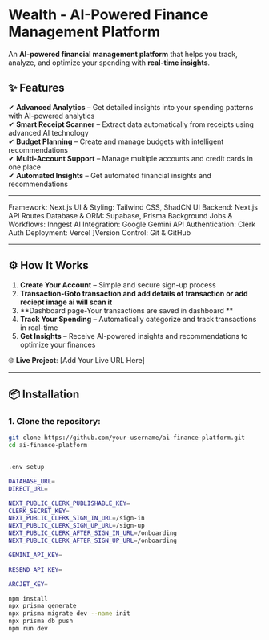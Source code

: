 # Wealth - AI-Powered Finance Management Platform

An **AI-powered financial management platform** that helps you track, analyze, and optimize your spending with **real-time insights**.



## ✨ Features
✔ **Advanced Analytics** – Get detailed insights into your spending patterns with AI-powered analytics  
✔ **Smart Receipt Scanner** – Extract data automatically from receipts using advanced AI technology  
✔ **Budget Planning** – Create and manage budgets with intelligent recommendations  
✔ **Multi-Account Support** – Manage multiple accounts and credit cards in one place  
✔ **Automated Insights** – Get automated financial insights and recommendations  

---

Framework: Next.js
UI & Styling: Tailwind CSS, ShadCN UI
Backend: Next.js API Routes
Database & ORM: Supabase, Prisma
Background Jobs & Workflows: Inngest
AI Integration: Google Gemini API
Authentication: Clerk Auth
Deployment: Vercel
]Version Control: Git & GitHub

---

## ⚙️ How It Works
1. **Create Your Account** – Simple and secure sign-up process
2. **Transaction-Goto transaction and add details of transaction or add reciept image ai will scan it**
3. **Dashboard page-Your transactions are saved in dashboard **
4. **Track Your Spending** – Automatically categorize and track transactions in real-time  
5. **Get Insights** – Receive AI-powered insights and recommendations to optimize your finances  


🌐 **Live Project**: [Add Your Live URL Here]  

---

## 📦 Installation

### 1. Clone the repository:
```bash
git clone https://github.com/your-username/ai-finance-platform.git
cd ai-finance-platform


.env setup

DATABASE_URL=
DIRECT_URL=

NEXT_PUBLIC_CLERK_PUBLISHABLE_KEY=
CLERK_SECRET_KEY=
NEXT_PUBLIC_CLERK_SIGN_IN_URL=/sign-in
NEXT_PUBLIC_CLERK_SIGN_UP_URL=/sign-up
NEXT_PUBLIC_CLERK_AFTER_SIGN_IN_URL=/onboarding
NEXT_PUBLIC_CLERK_AFTER_SIGN_UP_URL=/onboarding

GEMINI_API_KEY=

RESEND_API_KEY=

ARCJET_KEY=

npm install
npx prisma generate
npx prisma migrate dev --name init
npx prisma db push
npm run dev


